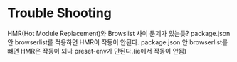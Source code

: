 # Trouble Shooting
HMR(Hot Module Replacement)와 Browslist 사이 문제가 있는듯?
package.json 안 browserlist를 적용하면 HMR이 작동이 안된다.
package.json 안 browserlist를 뺴면 HMR은 작동이 되나 preset-env가 안된다.(ie에서 작동이 안됨)
